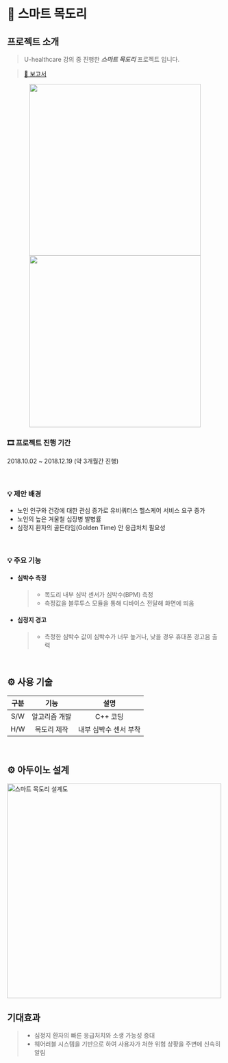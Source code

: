 # 🧣  스마트 목도리

##   프로젝트 소개

> U-healthcare 강의 중 진행한 ***스마트 목도리***  프로젝트 입니다.

> [🔗 보고서](https://drive.google.com/drive/folders/1SY3sKrtPb2CIKiG18CglOtDQgr0kXa-j?usp=sharing)

<p align = "center"> 
  <img width="400" src="https://github.com/user-attachments/assets/4f95e804-1fc4-4688-b08c-beb1069bd771">
  <img width="400" src="https://github.com/user-attachments/assets/c8c589a6-0b96-4551-9317-c4c953dbaa83">
</p>


### 🎞 프로젝트 진행 기간

2018.10.02 ~ 2018.12.19 (약 3개월간 진행)

<br>


### 💡 제안 배경
- 노인 인구와 건강에 대한 관심 증가로 유비쿼터스 헬스케어 서비스 요구 증가
- 노인의 높은 겨울철 심장병 발병률
- 심정지 환자의 골든타임(Golden Time) 안 응급처치 필요성

<br>

### 💡 주요 기능
- #### 심박수 측정
  >- 목도리 내부 심박 센서가 심박수(BPM) 측정
  >- 측정값을 블루투스 모듈을 통해 디바이스 전달해 화면에 띄움

- #### 심정지 경고
  >- 측정한 심박수 값이 심박수가 너무 높거나, 낮을 경우 휴대폰 경고음 출력 


<br>

## ⚙️ 사용 기술 
  
|구분|기능|설명|
|:---:|:---:|:---:|
|S/W|알고리즘 개발|C++ 코딩|
|H/W|목도리 제작|내부 심박수 센서 부착|

<br>

## ⚙️ 아두이노 설계
<img width="500" alt="스마트 목도리 설계도" src="https://github.com/user-attachments/assets/74390f01-c5df-476f-8fc2-fd05027d5e0a">


  
<br>

## 기대효과 
>- 심정지 환자의 빠른 응급처치와 소생 가능성 증대
>- 웨어러블 시스템을 기반으로 하여 사용자가 처한 위험 상황을 주변에 신속히 알림
